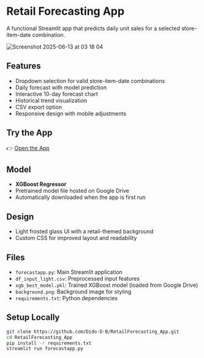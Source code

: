 # Retail Forecasting App

A functional Streamlit app that predicts daily unit sales for a selected store-item-date combination.

![Screenshot 2025-06-13 at 03 18 04](https://github.com/user-attachments/assets/2ac4e16d-239e-40fb-8e78-966d38f34f4e)


## Features

- Dropdown selection for valid store-item-date combinations
- Daily forecast with model prediction
- Interactive 10-day forecast chart
- Historical trend visualization
- CSV export option
- Responsive design with mobile adjustments

## Try the App

👉 [Open the App](https://retailforecastingapp-nwuukzuxmjkoqed66zcxcu.streamlit.app/)

## Model

- **XGBoost Regressor**
- Pretrained model file hosted on Google Drive
- Automatically downloaded when the app is first run

## Design

- Light frosted glass UI with a retail-themed background
- Custom CSS for improved layout and readability

## Files

- `forecastapp.py`: Main Streamlit application
- `df_input_light.csv`: Preprocessed input features
- `xgb_best_model.pkl`: Trained XGBoost model (loaded from Google Drive)
- `background.png`: Background image for styling
- `requirements.txt`: Python dependencies

## Setup Locally

```bash
git clone https://github.com/Dido-D-B/RetailForecasting_App.git
cd RetailForecasting_App
pip install -r requirements.txt
streamlit run forecastapp.py
